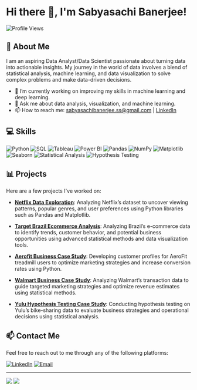 # Hi there 👋, I'm Sabyasachi Banerjee!

![Profile Views](https://komarev.com/ghpvc/?username=ssgalactic&color=green)

## 🌟 About Me
I am an aspiring Data Analyst/Data Scientist passionate about turning data into actionable insights. My journey in the world of data involves a blend of statistical analysis, machine learning, and data visualization to solve complex problems and make data-driven decisions.

- 🔭 I’m currently working on improving my skills in machine learning and deep learning.
- 💬 Ask me about data analysis, visualization, and machine learning.
- 📫 How to reach me: [sabyasachibanerjee.ss@gmail.com](mailto:sabyasachibanerjee.ss@gmail.com) | [LinkedIn](https://www.linkedin.com/in/ss-banerjee/)

## 💻 Skills
![Python](https://img.shields.io/badge/Python-FFD43B?style=for-the-badge&logo=python&logoColor=blue)
![SQL](https://img.shields.io/badge/SQL-4479A1?style=for-the-badge&logo=sql&logoColor=white)
![Tableau](https://img.shields.io/badge/Tableau-E97627?style=for-the-badge&logo=tableau&logoColor=white)
![Power BI](https://img.shields.io/badge/Power_BI-F2C811?style=for-the-badge&logo=power-bi&logoColor=black)
![Pandas](https://img.shields.io/badge/Pandas-150458?style=for-the-badge&logo=pandas&logoColor=white)
![NumPy](https://img.shields.io/badge/NumPy-013243?style=for-the-badge&logo=numpy&logoColor=white)
![Matplotlib](https://img.shields.io/badge/Matplotlib-ffffff?style=for-the-badge&logo=matplotlib&logoColor=black)
![Seaborn](https://img.shields.io/badge/Seaborn-3776AB?style=for-the-badge&logo=python&logoColor=white)
![Statistical Analysis](https://img.shields.io/badge/Statistical_Analysis-009999?style=for-the-badge&logo=statistics&logoColor=white)
![Hypothesis Testing](https://img.shields.io/badge/Hypothesis_Testing-003366?style=for-the-badge&logo=statistics&logoColor=white)

## 📊 Projects
Here are a few projects I've worked on:

- **[Netflix Data Exploration](https://github.com/ssgalactic/Netflix_Data_Exploration)**: Analyzing Netflix’s dataset to uncover viewing patterns, popular genres, and user preferences using Python libraries such as Pandas and Matplotlib.

- **[Target Brazil Ecommerce Analysis](https://github.com/ssgalactic/Target_Brazil_Ecommerce_Analysis)**: Analyzing Brazil’s e-commerce data to identify trends, customer behavior, and potential business opportunities using advanced statistical methods and data visualization tools.

- **[Aerofit Business Case Study](https://github.com/ssgalactic/Business_Case_Study_Aerofit)**: Developing customer profiles for AeroFit treadmill users to optimize marketing strategies and increase conversion rates using Python.

- **[Walmart Business Case Study](https://github.com/ssgalactic/Walmart_Case_Study_Analysis)**: Analyzing Walmart’s transaction data to guide targeted marketing strategies and optimize revenue estimates using statistical methods.

- **[Yulu Hypothesis Testing Case Study](https://github.com/ssgalactic/yulu-hypothesis-testing-case-study)**: Conducting hypothesis testing on Yulu’s bike-sharing data to evaluate business strategies and operational decisions using statistical analysis.

## 📫 Contact Me
Feel free to reach out to me through any of the following platforms:

[![LinkedIn](https://img.shields.io/badge/LinkedIn-0A66C2?style=for-the-badge&logo=linkedin&logoColor=white)](https://www.linkedin.com/in/ss-banerjee/)
[![Email](https://img.shields.io/badge/Email-D14836?style=for-the-badge&logo=gmail&logoColor=white)](mailto:sabyasachibanerjee.ss@gmail.com)

---

![](https://github-readme-stats.vercel.app/api?username=ssgalactic&show_icons=true&theme=radical)
![](https://github-readme-stats.vercel.app/api/top-langs/?username=ssgalactic&layout=compact&theme=radical)
